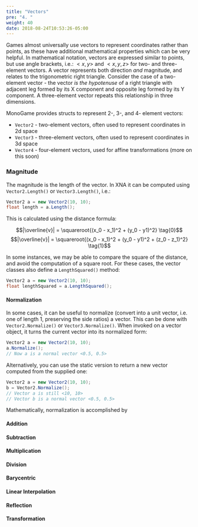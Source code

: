 ```yaml
---
title: "Vectors"
pre: "4. "
weight: 40
date: 2018-08-24T10:53:26-05:00
---
```


Games almost universally use vectors to represent coordinates rather than points, as these have additional mathematical properties which can be very helpful.  In mathematical notation, vectors are expressed similar to points, but use angle brackets, i.e.: $<x, y>$ and $<x, y, z>$ for two- and three-element vectors.  A vector represents both direction _and_ magnitude, and relates to the trigonometric right triangle.  Consider the case of a two-element vector - the vector _is the hypotenuse_ of a right triangle with adjacent leg formed by its X component and opposite leg formed by its Y component.  A three-element vector repeats this relationship in three dimensions.

MonoGame provides structs to represent 2-, 3-, and 4- element vectors:

* `Vector2` - two-element vectors, often used to represent coordinates in 2d space
* `Vector3` - three-element vectors, often used to represent coordinates in 3d space
* `Vector4` - four-element vectors, used for affine transformations (more on this soon)

### Magnitude 
The magnitude is the length of the vector.  In XNA it can be computed using `Vector2.Length()` or `Vector3.Length()`, i.e.:

```csharp
Vector2 a = new Vector2(10, 10);
float length = a.Length();
```

This is calculated using the distance formula:

$$|\overline{v}| = \squareroot{(x_0 - x_1)^2 + (y_0 - y1)^2} \tag{0}$$
$$|\overline{v}| = \squareroot{(x_0 - x_1)^2 + (y_0 - y1)^2 + (z_0 - z_1)^2} \tag{1}$$

In some instances, we may be able to compare the square of the distance, and avoid the computation of a square root.  For these cases, the vector classes also define a `LengthSquared()` method:

```csharp
Vector2 a = new Vector2(10, 10);
float lengthSquared = a.LengthSquared();
```

#### Normalization 
In some cases, it can be useful to normalize (convert into a unit vector, i.e. one of length 1, preserving the side ratios) a vector.  This can be done with `Vector2.Normalize()` or `Vector3.Normalize()`.  When invoked on a vector object, it turns the current vector into its normalized form:

```csharp
Vector2 a = new Vector2(10, 10);
a.Normalize(); 
// Now a is a normal vector <0.5, 0.5>
```

Alternatively, you can use the static version to return a new vector computed from the supplied one:

```csharp
Vector2 a = new Vector2(10, 10);
b = Vector2.Normalize(); 
// Vector a is still <10, 10>
// Vector b is a normal vector <0.5, 0.5>
```

Mathematically, normalization is accomplished by 

#### Addition

#### Subtraction

#### Multiplication 

#### Division

#### Barycentric 

#### Linear Interpolation

#### Reflection

#### Transformation